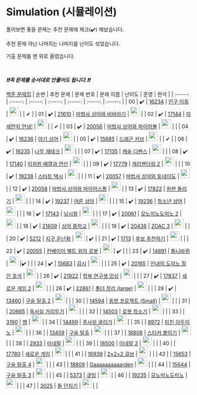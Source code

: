 # Simulation (시뮬레이션)


풀어보면 좋을 문제는 추천 문제에 체크(:heavy_check_mark:) 해놨습니다.

추천 문제 아닌 나머지는 나머지를 난이도 섞었습니다.

기출 문제를 맨 위로 올렸습니다.

<br>

***❗️❗️꼭 문제를 순서대로 안풀어도 됩니다.❗️❗️***

[백준 문제집](https://www.acmicpc.net/workbook/view/6832)
|          순번          |        추천 문제         |        문제 번호         |        문제 이름         |         난이도          | 준영 | 현석 |
| :-----: | :-----: | :-----: | :-----: | :-----: | :-----: | :-----: |
| 00 |  :heavy_check_mark:  | <a href="https://www.acmicpc.net/problem/16234" target="_blank">16234</a> | <a href="https://www.acmicpc.net/problem/16234" target="_blank">인구 이동</a> | <img height="25px" width="25px" src="https://static.solved.ac/tier_small/11.svg"/> |   | ✔ |
| 01 |  :heavy_check_mark:  | <a href="https://www.acmicpc.net/problem/21610" target="_blank">21610</a> | <a href="https://www.acmicpc.net/problem/21610" target="_blank">마법사 상어와 비바라기</a> | <img height="25px" width="25px" src="https://static.solved.ac/tier_small/11.svg"/> |
| 02 |  :heavy_check_mark:  | <a href="https://www.acmicpc.net/problem/17144" target="_blank">17144</a> | <a href="https://www.acmicpc.net/problem/17144" target="_blank">미세먼지 안녕!</a> | <img height="25px" width="25px" src="https://static.solved.ac/tier_small/12.svg"/> |   | ✔ |
| 03 |  :heavy_check_mark:  | <a href="https://www.acmicpc.net/problem/20056" target="_blank">20056</a> | <a href="https://www.acmicpc.net/problem/20056" target="_blank">마법사 상어와 파이어볼</a> | <img height="25px" width="25px" src="https://static.solved.ac/tier_small/12.svg"/> |                      |
| 04 |  :heavy_check_mark:  | <a href="https://www.acmicpc.net/problem/16236" target="_blank">16236</a> | <a href="https://www.acmicpc.net/problem/16236" target="_blank">아기 상어</a> | <img height="25px" width="25px" src="https://static.solved.ac/tier_small/12.svg"/> |
| 05 |  :heavy_check_mark:  | <a href="https://www.acmicpc.net/problem/15685" target="_blank">15685</a> | <a href="https://www.acmicpc.net/problem/15685" target="_blank">드래곤 커브</a> | <img height="25px" width="25px" src="https://static.solved.ac/tier_small/12.svg"/> |   | ✔ |
| 06 |  :heavy_check_mark:  | <a href="https://www.acmicpc.net/problem/16235" target="_blank">16235</a> | <a href="https://www.acmicpc.net/problem/16235" target="_blank">나무 재테크</a> | <img height="25px" width="25px" src="https://static.solved.ac/tier_small/12.svg"/> |                      |
| 07 |  :heavy_check_mark:  | <a href="https://www.acmicpc.net/problem/17135" target="_blank">17135</a> | <a href="https://www.acmicpc.net/problem/17135" target="_blank">캐슬 디펜스</a> | <img height="25px" width="25px" src="https://static.solved.ac/tier_small/12.svg"/> |                      |
| 08 |  :heavy_check_mark:  | <a href="https://www.acmicpc.net/problem/17140" target="_blank">17140</a> | <a href="https://www.acmicpc.net/problem/17140" target="_blank">이차원 배열과 연산</a> | <img height="25px" width="25px" src="https://static.solved.ac/tier_small/12.svg"/> |                      |
| 09 |  :heavy_check_mark:  | <a href="https://www.acmicpc.net/problem/17779" target="_blank">17779</a> | <a href="https://www.acmicpc.net/problem/17779" target="_blank">게리맨더링 2</a> | <img height="25px" width="25px" src="https://static.solved.ac/tier_small/12.svg"/> |                      |
| 10 |  :heavy_check_mark:  | <a href="https://www.acmicpc.net/problem/19238" target="_blank">19238</a> | <a href="https://www.acmicpc.net/problem/19238" target="_blank">스타트 택시</a> | <img height="25px" width="25px" src="https://static.solved.ac/tier_small/12.svg"/> |                      |
| 11 |  :heavy_check_mark:  | <a href="https://www.acmicpc.net/problem/20057" target="_blank">20057</a> | <a href="https://www.acmicpc.net/problem/20057" target="_blank">마법사 상어와 토네이도</a> | <img height="25px" width="25px" src="https://static.solved.ac/tier_small/12.svg"/> |
| 12 |  :heavy_check_mark:  | <a href="https://www.acmicpc.net/problem/20058" target="_blank">20058</a> | <a href="https://www.acmicpc.net/problem/20058" target="_blank">마법사 상어와 파이어스톰</a> | <img height="25px" width="25px" src="https://static.solved.ac/tier_small/12.svg"/> | 
| 13 |  :heavy_check_mark:  | <a href="https://www.acmicpc.net/problem/17822" target="_blank">17822</a> | <a href="https://www.acmicpc.net/problem/17822" target="_blank">원판 돌리기</a> | <img height="25px" width="25px" src="https://static.solved.ac/tier_small/13.svg"/> |                      |
| 14 |  :heavy_check_mark:  | <a href="https://www.acmicpc.net/problem/19237" target="_blank">19237</a> | <a href="https://www.acmicpc.net/problem/19237" target="_blank">어른 상어</a> | <img height="25px" width="25px" src="https://static.solved.ac/tier_small/13.svg"/> |                      |
| 15 |  :heavy_check_mark:  | <a href="https://www.acmicpc.net/problem/19236" target="_blank">19236</a> | <a href="https://www.acmicpc.net/problem/19236" target="_blank">청소년 상어</a> | <img height="25px" width="25px" src="https://static.solved.ac/tier_small/14.svg"/> |                      |
| 16 |  :heavy_check_mark:  | <a href="https://www.acmicpc.net/problem/17143" target="_blank">17143</a> | <a href="https://www.acmicpc.net/problem/17143" target="_blank">낚시왕</a> | <img height="25px" width="25px" src="https://static.solved.ac/tier_small/14.svg"/> |                      |
| 17 |  :heavy_check_mark:  | <a href="https://www.acmicpc.net/problem/20061" target="_blank">20061</a> | <a href="https://www.acmicpc.net/problem/20061" target="_blank">모노미노도미노 2</a> | <img height="25px" width="25px" src="https://static.solved.ac/tier_small/14.svg"/> | 
| 18 |  :heavy_check_mark:  | <a href="https://www.acmicpc.net/problem/21609" target="_blank">21609</a> | <a href="https://www.acmicpc.net/problem/21609" target="_blank">상어 중학교</a> | <img height="25px" width="25px" src="https://static.solved.ac/tier_small/14.svg"/> |                      |
| 19 |  :heavy_check_mark:  | <a href="https://www.acmicpc.net/problem/20436" target="_blank">20436</a> | <a href="https://www.acmicpc.net/problem/20436" target="_blank">ZOAC 3</a> | <img height="25px" width="25px" src="https://static.solved.ac/tier_small/7.svg"/> |                      |
| 20 |  :heavy_check_mark:  | <a href="https://www.acmicpc.net/problem/5212" target="_blank">5212</a> | <a href="https://www.acmicpc.net/problem/5212" target="_blank">지구 온난화</a> | <img height="25px" width="25px" src="https://static.solved.ac/tier_small/9.svg"/> |        ✔️      |
| 21 |  :heavy_check_mark:  | <a href="https://www.acmicpc.net/problem/1713" target="_blank">1713</a> | <a href="https://www.acmicpc.net/problem/1713" target="_blank">후보 추천하기</a> | <img height="25px" width="25px" src="https://static.solved.ac/tier_small/9.svg"/> |                      |
| 22 |  :heavy_check_mark:  | <a href="https://www.acmicpc.net/problem/20055" target="_blank">20055</a> | <a href="https://www.acmicpc.net/problem/20055" target="_blank">컨베이어 벨트 위의 로봇</a> | <img height="25px" width="25px" src="https://static.solved.ac/tier_small/11.svg"/> |        ✔️      |              |
| 23 |  :heavy_check_mark:  | <a href="https://www.acmicpc.net/problem/14891" target="_blank">14891</a> | <a href="https://www.acmicpc.net/problem/14891" target="_blank">톱니바퀴</a> | <img height="25px" width="25px" src="https://static.solved.ac/tier_small/11.svg"/> |✔️ | |
| 24 |  :heavy_check_mark:  | <a href="https://www.acmicpc.net/problem/15683" target="_blank">15683</a> | <a href="https://www.acmicpc.net/problem/15683" target="_blank">감시</a> | <img height="25px" width="25px" src="https://static.solved.ac/tier_small/11.svg"/> |                      |
| 25 |  :heavy_check_mark:  | <a href="https://www.acmicpc.net/problem/20165" target="_blank">20165</a> | <a href="https://www.acmicpc.net/problem/20165" target="_blank">인내의 도미노 장인 호석</a> | <img height="25px" width="25px" src="https://static.solved.ac/tier_small/11.svg"/> | 
| 26 |  :heavy_check_mark:  | <a href="https://www.acmicpc.net/problem/21922" target="_blank">21922</a> | <a href="https://www.acmicpc.net/problem/21922" target="_blank">학부 연구생 민상</a> | <img height="25px" width="25px" src="https://static.solved.ac/tier_small/11.svg"/> |                      |
| 27 |  :heavy_check_mark:  | <a href="https://www.acmicpc.net/problem/17837" target="_blank">17837</a> | <a href="https://www.acmicpc.net/problem/17837" target="_blank">새로운 게임 2</a> | <img height="25px" width="25px" src="https://static.solved.ac/tier_small/14.svg"/> |                      |
| 28 |  :heavy_check_mark:  | <a href="https://www.acmicpc.net/problem/22861" target="_blank">22861</a> | <a href="https://www.acmicpc.net/problem/22861" target="_blank">폴더 정리 (large)</a> | <img height="25px" width="25px" src="https://static.solved.ac/tier_small/14.svg"/> |                      |
| 29 |  :heavy_check_mark:  | <a href="https://www.acmicpc.net/problem/13460" target="_blank">13460</a> | <a href="https://www.acmicpc.net/problem/13460" target="_blank">구슬 탈출 2</a> | <img height="25px" width="25px" src="https://static.solved.ac/tier_small/15.svg"/> |                      |
| 30 |                      | <a href="https://www.acmicpc.net/problem/14594" target="_blank">14594</a> | <a href="https://www.acmicpc.net/problem/14594" target="_blank">동방 프로젝트 (Small)</a> | <img height="25px" width="25px" src="https://static.solved.ac/tier_small/8.svg"/> |                      |
| 31 |                      | <a href="https://www.acmicpc.net/problem/20665" target="_blank">20665</a> | <a href="https://www.acmicpc.net/problem/20665" target="_blank">독서실 거리두기</a> | <img height="25px" width="25px" src="https://static.solved.ac/tier_small/11.svg"/> |                      |
| 32 |                      | <a href="https://www.acmicpc.net/problem/14503" target="_blank">14503</a> | <a href="https://www.acmicpc.net/problem/14503" target="_blank">로봇 청소기</a> | <img height="25px" width="25px" src="https://static.solved.ac/tier_small/11.svg"/> |                      |
| 33 |                      | <a href="https://www.acmicpc.net/problem/3190" target="_blank">3190</a> | <a href="https://www.acmicpc.net/problem/3190" target="_blank">뱀</a> | <img height="25px" width="25px" src="https://static.solved.ac/tier_small/11.svg"/> | 
| 34 |                      | <a href="https://www.acmicpc.net/problem/14499" target="_blank">14499</a> | <a href="https://www.acmicpc.net/problem/14499" target="_blank">주사위 굴리기</a> | <img height="25px" width="25px" src="https://static.solved.ac/tier_small/12.svg"/> | 
| 35 |                      | <a href="https://www.acmicpc.net/problem/8972" target="_blank">8972</a> | <a href="https://www.acmicpc.net/problem/8972" target="_blank">미친 아두이노</a> | <img height="25px" width="25px" src="https://static.solved.ac/tier_small/13.svg"/> |                      |
| 36 |                      | <a href="https://www.acmicpc.net/problem/13459" target="_blank">13459</a> | <a href="https://www.acmicpc.net/problem/13459" target="_blank">구슬 탈출</a> | <img height="25px" width="25px" src="https://static.solved.ac/tier_small/13.svg"/> |                      |
| 37 |                      | <a href="https://www.acmicpc.net/problem/18808" target="_blank">18808</a> | <a href="https://www.acmicpc.net/problem/18808" target="_blank">스티커 붙이기</a> | <img height="25px" width="25px" src="https://static.solved.ac/tier_small/13.svg"/> |                      |
| 38 |                      | <a href="https://www.acmicpc.net/problem/2933" target="_blank">2933</a> | <a href="https://www.acmicpc.net/problem/2933" target="_blank">미네랄</a> | <img height="25px" width="25px" src="https://static.solved.ac/tier_small/14.svg"/> |                      |
| 39 |                      | <a href="https://www.acmicpc.net/problem/18500" target="_blank">18500</a> | <a href="https://www.acmicpc.net/problem/18500" target="_blank">미네랄 2</a> | <img height="25px" width="25px" src="https://static.solved.ac/tier_small/14.svg"/> |                      |
| 40 |                      | <a href="https://www.acmicpc.net/problem/17780" target="_blank">17780</a> | <a href="https://www.acmicpc.net/problem/17780" target="_blank">새로운 게임</a> | <img height="25px" width="25px" src="https://static.solved.ac/tier_small/14.svg"/> |                      |
| 41 |                      | <a href="https://www.acmicpc.net/problem/16939" target="_blank">16939</a> | <a href="https://www.acmicpc.net/problem/16939" target="_blank">2×2×2 큐브</a> | <img height="25px" width="25px" src="https://static.solved.ac/tier_small/14.svg"/> |                      |
| 42 |                      | <a href="https://www.acmicpc.net/problem/15653" target="_blank">15653</a> | <a href="https://www.acmicpc.net/problem/15653" target="_blank">구슬 탈출 4</a> | <img height="25px" width="25px" src="https://static.solved.ac/tier_small/15.svg"/> |                      |
| 43 |                      | <a href="https://www.acmicpc.net/problem/18809" target="_blank">18809</a> | <a href="https://www.acmicpc.net/problem/18809" target="_blank">Gaaaaaaaaaarden</a> | <img height="25px" width="25px" src="https://static.solved.ac/tier_small/15.svg"/> |                      |
| 44 |                      | <a href="https://www.acmicpc.net/problem/15644" target="_blank">15644</a> | <a href="https://www.acmicpc.net/problem/15644" target="_blank">구슬 탈출 3</a> | <img height="25px" width="25px" src="https://static.solved.ac/tier_small/15.svg"/> |                      |
| 45 |                      | <a href="https://www.acmicpc.net/problem/5373" target="_blank">5373</a> | <a href="https://www.acmicpc.net/problem/5373" target="_blank">큐빙</a> | <img height="25px" width="25px" src="https://static.solved.ac/tier_small/16.svg"/> | 
| 46 |                      | <a href="https://www.acmicpc.net/problem/19235" target="_blank">19235</a> | <a href="https://www.acmicpc.net/problem/19235" target="_blank">모노미노도미노</a> | <img height="25px" width="25px" src="https://static.solved.ac/tier_small/16.svg"/> |                      |
| 47 |                      | <a href="https://www.acmicpc.net/problem/3025" target="_blank">3025</a> | <a href="https://www.acmicpc.net/problem/3025" target="_blank">돌 던지기</a> | <img height="25px" width="25px" src="https://static.solved.ac/tier_small/16.svg"/> |                      |
